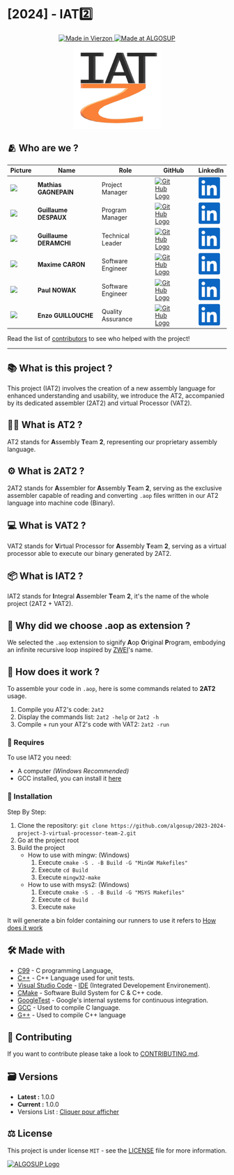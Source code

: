 # [2024] - IAT2️⃣


<div style="text-align: center;">
    <a target="_blank" href="https://en.wikipedia.org/wiki/Vierzon">
        <img src="https://img.shields.io/badge/Made%20in-Vierzon-success.svg" alt="Made in Vierzon">
    </a>
    <a target="_blank" href="https://algosup.com/">
        <img src="https://img.shields.io/badge/Made%20at-ALGOSUP-blue.svg" alt="Made at ALGOSUP">
    </a>
</div>
<img style="width:200px; display: block; margin: auto;"  src="documents\images\IAT2\png\iat2_logo_256px.png" alt="Assembly Team 2">



## 🫂 Who are we ?
| **Picture**                                                                                      | **Name**               | **Role**          | **GitHub**                                                                                                                                                                                                                                                                                                                               | **LinkedIn**                                                                                                                                             |
| ------------------------------------------------------------------------------------------------ | ---------------------- | ----------------- | ---------------------------------------------------------------------------------------------------------------------------------------------------------------------------------------------------------------------------------------------------------------------------------------------------------------------------------------- | ---------------------------------------------------------------------------------------------------------------------------------------------------------|
| <img src=https://ca.slack-edge.com/T06AELBCZSB-U06AS9UQZ6Z-g7986289d5c2-512 style="width:200px"> | **Mathias GAGNEPAIN**  | Project Manager   | <a href="https://github.com/MathiasGagnepain">  <picture><source media="(prefers-color-scheme: dark)" srcset="documents/images/management/github_light_logo.png"><source media="(prefers-color-scheme: light)" srcset="documents/images/management/github_dark_logo.png"><img alt="GitHub Logo"  style="width:50px;max-width:50%">    </picture></a>   | [<img src="documents/images/management/linkedin_logo.png" alt="LinkedIn" style="width:50px">](https://www.linkedin.com/in/mathias-gagnepain-426a131b0/)  |  
| <img src=https://ca.slack-edge.com/T06AELBCZSB-U06BJ1BQE00-g3ffdd245b21-512 style="width:200px"> | **Guillaume DESPAUX**  | Program Manager   | <a href="https://github.com/GuillaumeDespaux">  <picture><source media="(prefers-color-scheme: dark)" srcset="documents/images/management/github_light_logo.png"><source media="(prefers-color-scheme: light)" srcset="documents/images/management/github_dark_logo.png"><img alt="GitHub Logo"  style="width:50px;max-width:50%">    </picture></a>   | [<img src="documents/images/management/linkedin_logo.png" alt="LinkedIn" style="width:50px">](https://www.linkedin.com/in/guillaume-despaux-084b10206/)  |              
| <img src=https://ca.slack-edge.com/T06AELBCZSB-U06ATEC5AG5-g70bf9de2131-512 style="width:200px"> | **Guillaume DERAMCHI** | Technical Leader  | <a href="https://github.com/Guillaume18100">    <picture><source media="(prefers-color-scheme: dark)" srcset="documents/images/management/github_light_logo.png"><source media="(prefers-color-scheme: light)" srcset="documents/images/management/github_dark_logo.png"><img alt="GitHub Logo"  style="width:50px;max-width:50%">    </picture></a>   | [<img src="documents/images/management/linkedin_logo.png" alt="LinkedIn" style="width:50px">](https://www.linkedin.com/in/guillaume-deramchi-a45116293/) |              
| <img src=https://ca.slack-edge.com/T06AELBCZSB-U06AXL3CDGC-gf21fde06b1f-512 style="width:200px"> | **Maxime CARON**       | Software Engineer | <a href="https://github.com/MaximeAlgosup">     <picture><source media="(prefers-color-scheme: dark)" srcset="documents/images/management/github_light_logo.png"><source media="(prefers-color-scheme: light)" srcset="documents/images/management/github_dark_logo.png"><img alt="GitHub Logo"  style="width:50px;max-width:50%">    </picture></a>   | [<img src="documents/images/management/linkedin_logo.png" alt="LinkedIn" style="width:50px">](https://www.linkedin.com/in/maxime-caron-dev/)             |              
| <img src=https://ca.slack-edge.com/T06AELBCZSB-U06CFLBV3MZ-g3621cbd420c-512 style="width:200px"> | **Paul NOWAK**         | Software Engineer | <a href="https://github.com/PaulNowak36">       <picture><source media="(prefers-color-scheme: dark)" srcset="documents/images/management/github_light_logo.png"><source media="(prefers-color-scheme: light)" srcset="documents/images/management/github_dark_logo.png"><img alt="GitHub Logo"  style="width:50px;max-width:50%">    </picture></a>   | [<img src="documents/images/management/linkedin_logo.png" alt="LinkedIn" style="width:50px">](https://www.linkedin.com/in/paul-nowak-0757a61a7/)         |              
| <img src=https://ca.slack-edge.com/T06AELBCZSB-U06ANSN526S-g20f42d2a13d-512 style="width:200px"> | **Enzo GUILLOUCHE**    | Quality Assurance | <a href="https://github.com/EnzoGuillouche">    <picture><source media="(prefers-color-scheme: dark)" srcset="documents/images/management/github_light_logo.png"><source media="(prefers-color-scheme: light)" srcset="documents/images/management/github_dark_logo.png"><img alt="GitHub Logo"  style="width:50px;max-width:50%">    </picture></a>   | [<img src="documents/images/management/linkedin_logo.png" alt="LinkedIn" style="width:50px">](https://www.linkedin.com/in/enzo-g-b62114293/)             |                 

Read the list of [contributors](https://github.com/algosup/2023-2024-project-3-virtual-processor-team-2/contributors) to see who helped with the project!
<hr>

## 📚 What is this project ?

This project (IAT2) involves the creation of a new assembly language for enhanced understanding and usability, we introduce the AT2, accompanied by its dedicated assembler (2AT2) and virtual Processor (VAT2).

## 🕵️‍♂️ What is AT2 ?

AT2 stands for **A**ssembly **T**eam **2**, representing our proprietary assembly language.

## ⚙️ What is 2AT2 ?

2AT2 stands for **A**ssembler for **A**ssembly **T**eam **2**, serving as the exclusive assembler capable of reading and converting `.aop` files written in our AT2 language into machine code (Binary).

## 💻 What is VAT2 ?

VAT2 stands for **V**irtual Processor for **A**ssembly **T**eam **2**, serving as a virtual processor able to execute our binary generated by 2AT2.

## 📦 What is IAT2 ?

IAT2 stands for **I**ntegral **A**ssembler **T**eam **2**, it's the name of the whole project (2AT2 + VAT2).

## 💾 Why did we choose .aop as extension ?

We selected the `.aop` extension to signify **A**op **O**riginal **P**rogram, embodying an infinite recursive loop inspired by [ZWEI](https://en.wikipedia.org/wiki/EINE_and_ZWEI#Naming)'s name.

## 🔎 How does it work ?

To assemble your code in `.aop`, here is some commands related to **2AT2** usage.

1. Compile you AT2's code: `2at2`
2. Display the commands list: `2at2 -help` or `2at2 -h`
3. Compile + run your AT2's code with VAT2: `2at2 -run`


### 🔗 Requires

To use IAT2 you need:

- A computer *(Windows Recommended)*
- GCC installed, you can install it [here](https://www.devdungeon.com/content/install-gcc-compiler-windows-msys2-cc)

### 💽 Installation

Step By Step:

1. Clone the repository: `git clone https://github.com/algosup/2023-2024-project-3-virtual-processor-team-2.git`
2. Go at the project root
3. Build the project
   - How to use with mingw: (Windows)
     1. Execute ``cmake -S . -B Build -G "MinGW Makefiles"``
     2. Execute ``cd Build``
     3. Execute ``mingw32-make``
   - How to use with msys2: (Windows)
     1. Execute ``cmake -S . -B Build -G "MSYS Makefiles"``
     2. Execute ``cd Build``
     3. Execute ``make``

It will generate a bin folder containing our runners to use it refers to [How does it work](#🔎-how-does-it-work)

## 🛠️ Made with

* [C99](https://en.wikipedia.org/wiki/C99) - C programming Language[.](https://www.youtube.com/watch?v=tas0O586t80)
* [C++](https://cplusplus.com/) - C++ Language used for unit tests.
* [Visual Studio Code](https://code.visualstudio.com/) - [IDE](https://en.wikipedia.org/wiki/Integrated_development_environment) (Integrated Developement Environement).
* [CMake](https://cmake.org/) - Software Build System for C & C++ code.
* [GoogleTest](https://github.com/google/googletest) - Google's internal systems for continuous integration.
* [GCC](https://gcc.gnu.org/) - Used to compile C language.
* [G++](https://gcc.gnu.org/) - Used to compile C++ language 

## 🤝 Contributing

If you want to contribute please take a look to [CONTRIBUTING.md](CONTRIBUTING.md).

## 🗃️ Versions
- **Latest :** 1.0.0
- **Current :** 1.0.0
- Versions List : [Cliquer pour afficher](https://github.com/algosup/2023-2024-project-3-virtual-processor-team-2/tags)

## ⚖️ License

This project is under license ``MIT`` - see the [LICENSE](LICENSE) file for more information.

<a target="_blank" href="https://algosup.com/"><picture><source media="(prefers-color-scheme: dark)" srcset="documents/images/management/algosup_orange.svg"><source media="(prefers-color-scheme: light)" srcset="documents/images/management/algosup_light_blue.svg"><img alt="ALGOSUP Logo" style="max-width:1440px" >